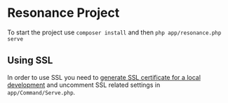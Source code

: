 # Resonance Project

To start the project use `composer install` and then `php app/resonance.php serve`

## Using SSL

In order to use SSL you need to [generate SSL certificate for a local development](https://resonance.distantmagic.com/docs/extras/ssl-certificate-for-local-development.html)
and uncomment SSL related settings in `app/Command/Serve.php`.